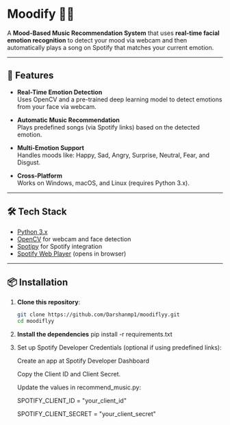 # Moodify 🎵😃

A **Mood-Based Music Recommendation System** that uses **real-time facial emotion recognition** to detect your mood via webcam and then automatically plays a song on Spotify that matches your current emotion.

---

## 🚀 Features

- **Real-Time Emotion Detection**  
  Uses OpenCV and a pre-trained deep learning model to detect emotions from your face via webcam.

- **Automatic Music Recommendation**  
  Plays predefined songs (via Spotify links) based on the detected emotion.

- **Multi-Emotion Support**  
  Handles moods like: Happy, Sad, Angry, Surprise, Neutral, Fear, and Disgust.

- **Cross-Platform**  
  Works on Windows, macOS, and Linux (requires Python 3.x).

---

## 🛠️ Tech Stack

- [Python 3.x](https://www.python.org/)
- [OpenCV](https://opencv.org/) for webcam and face detection
- [Spotipy](https://spotipy.readthedocs.io/en/2.19.0/) for Spotify integration
- [Spotify Web Player](https://open.spotify.com/) (opens in browser)

---

## 📦 Installation

1. **Clone this repository**:

   ```bash
   git clone https://github.com/Darshanmp1/moodiflyy.git
   cd moodiflyy
2. **Install the dependencies**
   pip install -r requirements.txt

3. Set up Spotify Developer Credentials (optional if using predefined links):

   Create an app at Spotify Developer Dashboard

   Copy the Client ID and Client Secret.

   Update the values in recommend_music.py:

   SPOTIFY_CLIENT_ID = "your_client_id"
   
   SPOTIFY_CLIENT_SECRET = "your_client_secret"
